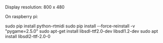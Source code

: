 Display resolution: 800 x 480

On raspberry pi:


sudo pip install python-rtmidi
sudo pip install --force-reinstall -v "pygame=2.5.0"
sudo apt-get install libsdl-ttf2.0-dev libsdl1.2-dev
sudo apt install libsdl2-ttf-2.0-0